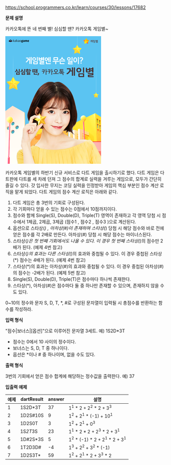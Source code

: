 https://school.programmers.co.kr/learn/courses/30/lessons/17682

**문제 설명**

카카오톡에 뜬 네 번째 별! 심심할 땐? 카카오톡 게임별~

![img.png](img.png)

카카오톡 게임별의 하반기 신규 서비스로 다트 게임을 출시하기로 했다. 다트 게임은 다트판에 다트를 세 차례 던져 그 점수의 합계로 실력을 겨루는 게임으로, 모두가 간단히 즐길 수 있다.
갓 입사한 무지는 코딩 실력을 인정받아 게임의 핵심 부분인 점수 계산 로직을 맡게 되었다. 다트 게임의 점수 계산 로직은 아래와 같다.

1. 다트 게임은 총 3번의 기회로 구성된다.
2. 각 기회마다 얻을 수 있는 점수는 0점에서 10점까지이다.
3. 점수와 함께 Single(S), Double(D), Triple(T) 영역이 존재하고 각 영역 당첨 시 점수에서 1제곱, 2제곱, 3제곱 (점수1 , 점수2 , 점수3 )으로 계산된다.
4. 옵션으로 스타상(*) , 아차상(#)이 존재하며 스타상(*) 당첨 시 해당 점수와 바로 전에 얻은 점수를 각 2배로 만든다. 아차상(#) 당첨 시 해당 점수는 마이너스된다.
5. 스타상(*)은 첫 번째 기회에서도 나올 수 있다. 이 경우 첫 번째 스타상(*)의 점수만 2배가 된다. (예제 4번 참고)
6. 스타상(*)의 효과는 다른 스타상(*)의 효과와 중첩될 수 있다. 이 경우 중첩된 스타상(*) 점수는 4배가 된다. (예제 4번 참고)
7. 스타상(*)의 효과는 아차상(#)의 효과와 중첩될 수 있다. 이 경우 중첩된 아차상(#)의 점수는 -2배가 된다. (예제 5번 참고)
8. Single(S), Double(D), Triple(T)은 점수마다 하나씩 존재한다.
9. 스타상(*), 아차상(#)은 점수마다 둘 중 하나만 존재할 수 있으며, 존재하지 않을 수도 있다.

0~10의 정수와 문자 S, D, T, *, #로 구성된 문자열이 입력될 시 총점수를 반환하는 함수를 작성하라.

**입력 형식**

"점수|보너스|[옵션]"으로 이루어진 문자열 3세트.
예) 1S2D*3T

- 점수는 0에서 10 사이의 정수이다.
- 보너스는 S, D, T 중 하나이다.
- 옵선은 *이나 # 중 하나이며, 없을 수도 있다.

**출력 형식**

3번의 기회에서 얻은 점수 합계에 해당하는 정수값을 출력한다.
예) 37

**입출력 예제**

| 예제  | 	dartResult | 	answer | 	설명                                                          |
|-----|-------------|---------|--------------------------------------------------------------|
| 1	  | 1S2D*3T	    | 37      | 	1<sup>1</sup> * 2 + 2<sup>2</sup> * 2 + 3<sup>3</sup>       |
| 2	  | 1D2S#10S	   | 9       | 	1<sup>2</sup> + 2<sup>1</sup> * (-1) + 10<sup>1</sup>       |
| 3	  | 1D2S0T	     | 3	      | 1<sup>2</sup>       + 2<sup>1</sup> + 0<sup>3</sup>          |
| 4	  | 1S*2T*3S	   | 23	     | 1<sup>1</sup> * 2 * 2 + 2<sup>3</sup> * 2 + 3<sup>1</sup>    |
| 5	  | 1D#2S*3S	   | 5	      | 1<sup>2</sup> * (-1) * 2 + 2<sup>1</sup> * 2 + 3<sup>1</sup> |
| 6	  | 1T2D3D#	    | -4	     | 1<sup>3</sup> + 2<sup>2</sup> + 3<sup>2</sup> * (-1)         |
| 7	  | 1D2S3T*	    | 59	     | 1<sup>2</sup> + 2<sup>1</sup> * 2 + 3<sup>3</sup> * 2        |

